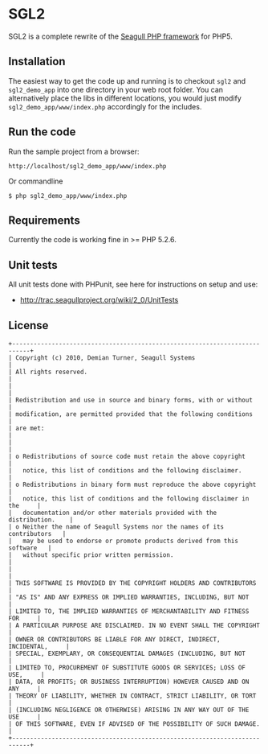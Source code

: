 # SGL2
SGL2 is a complete rewrite of the [Seagull PHP framework](http://seagullproject.org/) for PHP5.

## Installation
The easiest way to get the code up and running is to checkout `sgl2` and `sgl2_demo_app` into one directory in your web root folder.  You can alternatively place the libs in different locations, you would just modify `sgl2_demo_app/www/index.php` accordingly for the includes.

## Run the code
Run the sample project from a browser:

	http://localhost/sgl2_demo_app/www/index.php

Or commandline

	$ php sgl2_demo_app/www/index.php

## Requirements
Currently the code is working fine in >= PHP 5.2.6.

## Unit tests
All unit tests done with PHPunit, see here for instructions on setup and use:

* http://trac.seagullproject.org/wiki/2_0/UnitTests


## License

	+---------------------------------------------------------------------------+
	| Copyright (c) 2010, Demian Turner, Seagull Systems                        |
	| All rights reserved.                                                      |
	|                                                                           |
	| Redistribution and use in source and binary forms, with or without        |
	| modification, are permitted provided that the following conditions        |
	| are met:                                                                  |
	|                                                                           |
	| o Redistributions of source code must retain the above copyright          |
	|   notice, this list of conditions and the following disclaimer.           |
	| o Redistributions in binary form must reproduce the above copyright       |
	|   notice, this list of conditions and the following disclaimer in the     |
	|   documentation and/or other materials provided with the distribution.    |
	| o Neither the name of Seagull Systems nor the names of its contributors   |
	|   may be used to endorse or promote products derived from this software   |
	|   without specific prior written permission.                              |
	|                                                                           |
	| THIS SOFTWARE IS PROVIDED BY THE COPYRIGHT HOLDERS AND CONTRIBUTORS       |
	| "AS IS" AND ANY EXPRESS OR IMPLIED WARRANTIES, INCLUDING, BUT NOT         |
	| LIMITED TO, THE IMPLIED WARRANTIES OF MERCHANTABILITY AND FITNESS FOR     |
	| A PARTICULAR PURPOSE ARE DISCLAIMED. IN NO EVENT SHALL THE COPYRIGHT      |
	| OWNER OR CONTRIBUTORS BE LIABLE FOR ANY DIRECT, INDIRECT, INCIDENTAL,     |
	| SPECIAL, EXEMPLARY, OR CONSEQUENTIAL DAMAGES (INCLUDING, BUT NOT          |
	| LIMITED TO, PROCUREMENT OF SUBSTITUTE GOODS OR SERVICES; LOSS OF USE,     |
	| DATA, OR PROFITS; OR BUSINESS INTERRUPTION) HOWEVER CAUSED AND ON ANY     |
	| THEORY OF LIABILITY, WHETHER IN CONTRACT, STRICT LIABILITY, OR TORT       |
	| (INCLUDING NEGLIGENCE OR OTHERWISE) ARISING IN ANY WAY OUT OF THE USE     |
	| OF THIS SOFTWARE, EVEN IF ADVISED OF THE POSSIBILITY OF SUCH DAMAGE.      |
	+---------------------------------------------------------------------------+